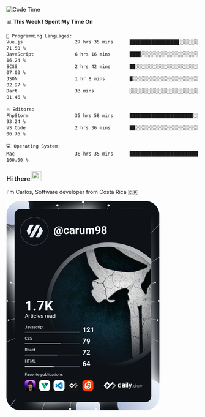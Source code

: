 
<!--START_SECTION:waka-->
![Code Time](http://img.shields.io/badge/Code%20Time-10%2C271%20hrs%2023%20mins-blue)

📊 **This Week I Spent My Time On** 

```text
💬 Programming Languages: 
Vue.js                   27 hrs 35 mins      ██████████████████░░░░░░░   71.50 % 
JavaScript               6 hrs 16 mins       ████░░░░░░░░░░░░░░░░░░░░░   16.24 % 
SCSS                     2 hrs 42 mins       ██░░░░░░░░░░░░░░░░░░░░░░░   07.03 % 
JSON                     1 hr 8 mins         █░░░░░░░░░░░░░░░░░░░░░░░░   02.97 % 
Dart                     33 mins             ░░░░░░░░░░░░░░░░░░░░░░░░░   01.46 % 

🔥 Editors: 
PhpStorm                 35 hrs 58 mins      ███████████████████████░░   93.24 % 
VS Code                  2 hrs 36 mins       ██░░░░░░░░░░░░░░░░░░░░░░░   06.76 % 

💻 Operating System: 
Mac                      38 hrs 35 mins      █████████████████████████   100.00 % 
```


<!--END_SECTION:waka-->

### Hi there <img src="https://media.giphy.com/media/hvRJCLFzcasrR4ia7z/giphy.gif" width="25px" height="25px">

I'm Carlos, Software developer from Costa Rica 🇨🇷

<a href="https://app.daily.dev/carum98"><img src="https://github.com/carum98/carum98/blob/main/devcard.svg" width="400" alt="Carlos Umaña Acevedo's Dev Card"/></a>
